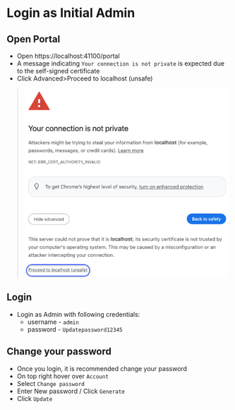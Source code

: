 # Login as Initial Admin

## Open Portal
- Open https://localhost:41100/portal
- A message indicating `Your connection is not private` is expected due to the self-signed certificate
- Click Advanced>Proceed to localhost (unsafe)

> ![](../images/chrome/chrome-proceed-to-localhost.png)


## Login
- Login as Admin with following credentials:
  - username - `admin`
  - password - `Updatepassword12345`

## Change your password
- Once you login, it is recommended change your password
- On top right hover over `Account`
- Select `Change password`
- Enter New password / Click `Generate`
- Click `Update`
